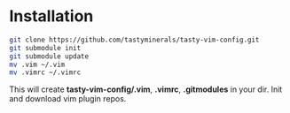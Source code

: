 # Installation

```bash
git clone https://github.com/tastyminerals/tasty-vim-config.git
git submodule init
git submodule update
mv .vim ~/.vim
mv .vimrc ~/.vimrc
```

This will create **tasty-vim-config/.vim**, **.vimrc**, **.gitmodules** in your dir.
Init and download vim plugin repos.


